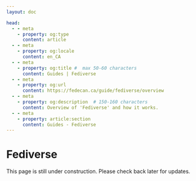 ```yaml
---
layout: doc

head:
  - - meta
    - property: og:type
      content: article
  - - meta
    - property: og:locale
      content: en_CA
  - - meta
    - property: og:title #  max 50-60 characters
      content: Guides | Fediverse
  - - meta
    - property: og:url
      content: https://fedecan.ca/guide/fediverse/overview
  - - meta
    - property: og:description  # 150-160 characters
      content: Overview of 'Fediverse' and how it works.
  - - meta
    - property: article:section
      content: Guides - Fediverse
---
```


# Fediverse

This page is still under construction. Please check back later for updates.

